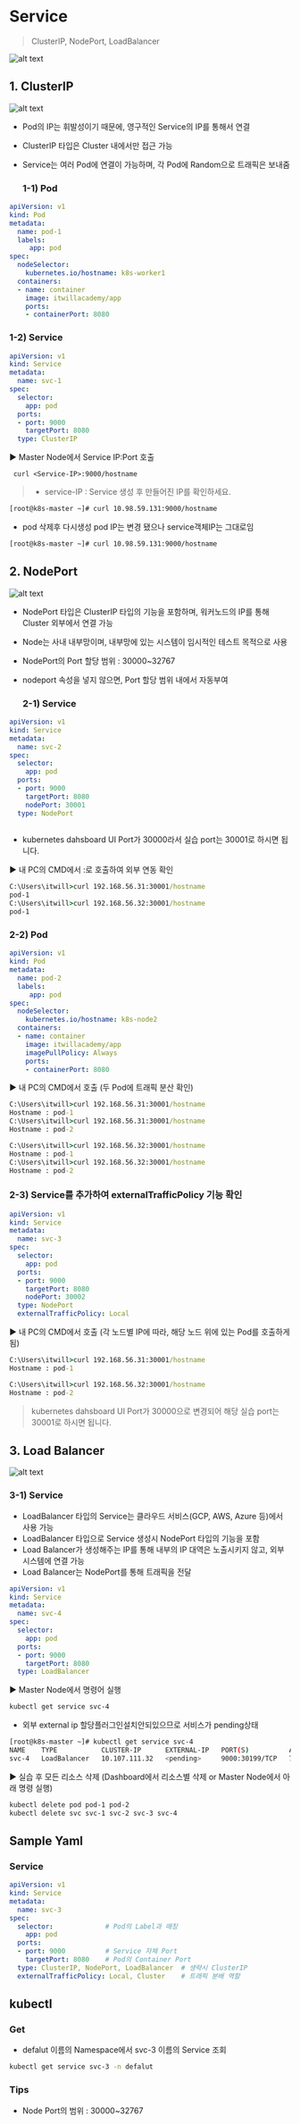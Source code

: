 # Service

> ClusterIP, NodePort, LoadBalancer

![alt text](image-58.png)


  ## 1. ClusterIP  

  ![alt text](image-13.png)

- Pod의 IP는 휘발성이기 때문에, 영구적인 Service의 IP를 통해서 연결
- ClusterIP 타입은 Cluster 내에서만 접근 가능
- Service는 여러 Pod에 연결이 가능하며, 각 Pod에 Random으로 트래픽은 보내줌



  ### 1-1) Pod

```yaml
apiVersion: v1
kind: Pod
metadata:
  name: pod-1
  labels:
     app: pod
spec:
  nodeSelector:
    kubernetes.io/hostname: k8s-worker1
  containers:
  - name: container
    image: itwillacademy/app
    ports:
    - containerPort: 8080
  ```
    


  ### 1-2) Service

```yml
apiVersion: v1
kind: Service
metadata:
  name: svc-1
spec:
  selector:
    app: pod
  ports:
  - port: 9000
    targetPort: 8080
  type: ClusterIP  
```

▶ Master Node에서 Service IP:Port 호출
 ```
  curl <Service-IP>:9000/hostname
```

  > * service-IP : Service 생성 후 만들어진 IP를 확인하세요.

```bash
[root@k8s-master ~]# curl 10.98.59.131:9000/hostname
```
- pod 삭제후 다시생성 pod IP는 변경 됐으나 service객체IP는 그대로임

```bash
[root@k8s-master ~]# curl 10.98.59.131:9000/hostname
```


## 2. NodePort

![alt text](image-14.png)

- NodePort 타입은 ClusterIP 타입의 기능을 포함하며, 워커노드의 IP를 통해 Cluster 외부에서 연결 가능
- Node는 사내 내부망이며, 내부망에 있는 시스템이 임시적인 테스트 목적으로 사용
- NodePort의 Port 할당 범위 : 30000~32767
- nodeport 속성을 넣지 않으면, Port 할당 범위 내에서 자동부여

  ### 2-1) Service

```yml
apiVersion: v1
kind: Service
metadata:
  name: svc-2
spec:
  selector:
    app: pod
  ports:
  - port: 9000
    targetPort: 8080
    nodePort: 30001
  type: NodePort
 
  ```

* kubernetes dahsboard UI Port가 30000라서 실습 port는 30001로 하시면 됩니다.

▶ 내 PC의 CMD에서 <VM IP>:<NodePort>로 호출하여 외부 연동 확인

```cmd
C:\Users\itwill>curl 192.168.56.31:30001/hostname
pod-1
C:\Users\itwill>curl 192.168.56.32:30001/hostname
pod-1
```
### 2-2) Pod

```yml
apiVersion: v1
kind: Pod
metadata:
  name: pod-2
  labels:
     app: pod
spec:
  nodeSelector:
    kubernetes.io/hostname: k8s-node2
  containers:
  - name: container
    image: itwillacademy/app
    imagePullPolicy: Always
    ports:
    - containerPort: 8080
```  

▶ 내 PC의 CMD에서 호출 (두 Pod에 트래픽 분산 확인)

```cmd
C:\Users\itwill>curl 192.168.56.31:30001/hostname
Hostname : pod-1
C:\Users\itwill>curl 192.168.56.31:30001/hostname
Hostname : pod-2

C:\Users\itwill>curl 192.168.56.32:30001/hostname
Hostname : pod-1
C:\Users\itwill>curl 192.168.56.32:30001/hostname
Hostname : pod-2
```

### 2-3) Service를 추가하여 externalTrafficPolicy 기능 확인

```yml
apiVersion: v1
kind: Service
metadata:
  name: svc-3
spec:
  selector:
    app: pod
  ports:
  - port: 9000
    targetPort: 8080
    nodePort: 30002
  type: NodePort
  externalTrafficPolicy: Local
 ```
▶ 내 PC의 CMD에서 호출 (각 노드별 IP에 따라, 해당 노드 위에 있는 Pod를 호출하게 됨)

```cmd
C:\Users\itwill>curl 192.168.56.31:30001/hostname
Hostname : pod-1

C:\Users\itwill>curl 192.168.56.32:30001/hostname
Hostname : pod-2
```


> kubernetes dahsboard UI Port가 30000으로 변경되어 해당 실습 port는 30001로 하시면 됩니다.


## 3. Load Balancer

![alt text](image-15.png)

  ### 3-1) Service

- LoadBalancer 타입의 Service는 클라우드 서비스(GCP, AWS, Azure 등)에서 사용 가능
- LoadBalancer 타입으로 Service 생성시 NodePort 타입의 기능을 포함
- Load Balancer가 생성해주는 IP를 통해 내부의 IP 대역은 노출시키지 않고, 외부 시스템에 연결 가능
- Load Balancer는 NodePort를 통해 트래픽을 전달

```yml
apiVersion: v1
kind: Service
metadata:
  name: svc-4
spec:
  selector:
    app: pod
  ports:
  - port: 9000
    targetPort: 8080
  type: LoadBalancer
```  

▶ Master Node에서 명령어 실행

```bash
kubectl get service svc-4
```

- 외부 external ip 할당플러그인설치안되있으므로 서비스가 pending상태

```bash
[root@k8s-master ~]# kubectl get service svc-4
NAME    TYPE           CLUSTER-IP      EXTERNAL-IP   PORT(S)          AGE
svc-4   LoadBalancer   10.107.111.32   <pending>     9000:30199/TCP   72s

```
▶ 실습 후 모든 리소스 삭제 (Dashboard에서 리소스별 삭제 or Master Node에서 아래 명령 실행)

```bash
kubectl delete pod pod-1 pod-2
kubectl delete svc svc-1 svc-2 svc-3 svc-4
```

## Sample Yaml

### **Service**

```yml
apiVersion: v1
kind: Service
metadata:
  name: svc-3
spec:
  selector:             # Pod의 Label과 매칭
    app: pod
  ports:
  - port: 9000          # Service 자체 Port
    targetPort: 8080    # Pod의 Container Port
  type: ClusterIP, NodePort, LoadBalancer  # 생략시 ClusterIP
  externalTrafficPolicy: Local, Cluster    # 트래픽 분배 역할

```


## kubectl

### **Get**

  - defalut 이름의 Namespace에서 svc-3 이름의 Service 조회

  ```bash
  kubectl get service svc-3 -n defalut
  ```
### Tips

  - Node Port의 범위 : 30000~32767
